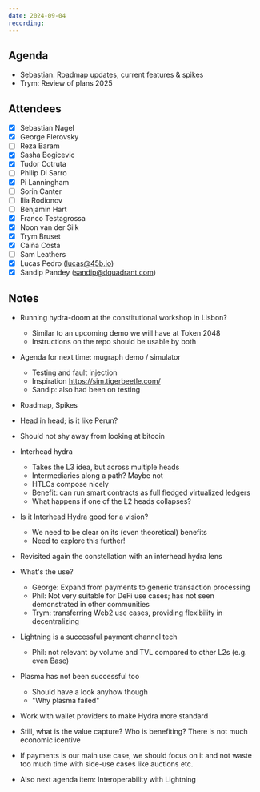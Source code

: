 ```yaml
---
date: 2024-09-04
recording: 
---
```


## Agenda
- Sebastian: Roadmap updates, current features & spikes
- Trym: Review of plans 2025

## Attendees
  - [x] Sebastian Nagel
  - [x] George Flerovsky
  - [ ] Reza Baram
  - [x] Sasha Bogicevic
  - [x] Tudor Cotruta
  - [ ] Philip Di Sarro
  - [x] Pi Lanningham
  - [ ] Sorin Canter
  - [ ] Ilia Rodionov
  - [ ] Benjamin Hart
  - [x] Franco Testagrossa
  - [x] Noon van der Silk
  - [x] Trym Bruset
  - [x] Caiña Costa
  - [ ] Sam Leathers
  - [x] Lucas Pedro (lucas@45b.io)
  - [x] Sandip Pandey (sandip@dquadrant.com)

## Notes

- Running hydra-doom at the constitutional workshop in Lisbon?
  - Similar to an upcoming demo we will have at Token 2048
  - Instructions on the repo should be usable by both
  
- Agenda for next time: mugraph demo / simulator
  - Testing and fault injection
  - Inspiration https://sim.tigerbeetle.com/
  - Sandip: also had been on testing

- Roadmap, Spikes
- Head in head; is it like Perun?
- Should not shy away from looking at bitcoin

- Interhead hydra
  - Takes the L3 idea, but across multiple heads
  - Intermediaries along a path? Maybe not
  - HTLCs compose nicely
  - Benefit: can run smart contracts as full fledged virtualized ledgers 
  - What happens if one of the L2 heads collapses?
  
- Is it Interhead Hydra good for a vision?
  - We need to be clear on its (even theoretical) benefits
  - Need to explore this further!
  
- Revisited again the constellation with an interhead hydra lens

- What's the use?
  - George: Expand from payments to generic transaction processing
  - Phil: Not very suitable for DeFi use cases; has not seen demonstrated in other communities
  - Trym: transferring Web2 use cases, providing flexibility in decentralizing

- Lightning is a successful payment channel tech
  - Phil: not relevant by volume and TVL compared to other L2s (e.g. even Base)
  
- Plasma has not been successful too
  - Should have a look anyhow though
  - "Why plasma failed"

- Work with wallet providers to make Hydra more standard

- Still, what is the value capture? Who is benefiting? There is not much economic icentive 

- If payments is our main use case, we should focus on it and not waste too much time with side-use cases like auctions etc.

- Also next agenda item: Interoperability with Lightning
